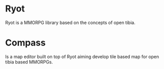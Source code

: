 # Ryot
Ryot is a MMORPG library based on the concepts of open tibia.

# Compass
Is a map editor built on top of Ryot aiming develop tile based map for open tibia based MMORPGs.
